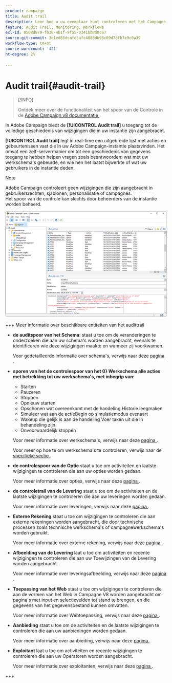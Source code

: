 ```yaml
---
product: campaign
title: Audit trail
description: Leer hoe u uw exemplaar kunt controleren met het Campagne Audit Trail
feature: Audit Trail, Monitoring, Workflows
exl-id: 8508d879-fb38-4b1f-9f55-0341bb8d0c67
source-git-commit: 3d1ed85dcafc5afc4088db98c09d78fb7e9c0a39
workflow-type: tm+mt
source-wordcount: '421'
ht-degree: 2%

---
```


# Audit trail{#audit-trail}

>[!INFO]
>
>Ontdek meer over de functionaliteit van het spoor van de Controle in de [ Adobe Campaign v8 documentatie ](https://experienceleague.adobe.com/en/docs/campaign/campaign-v8/analytics/audit-trail).

In Adobe Campaign biedt de **[!UICONTROL Audit trail]** u toegang tot de volledige geschiedenis van wijzigingen die in uw instantie zijn aangebracht.

**[!UICONTROL Audit trail]** legt in real-time een uitgebreide lijst met acties en gebeurtenissen vast die in uw Adobe Campaign-instantie plaatsvinden. Het omvat een zelf-servermanier om tot een geschiedenis van gegevens toegang te hebben helpen vragen zoals beantwoorden: wat met uw werkschema&#39;s gebeurde, en wie hen het laatst bijwerkte of wat uw gebruikers in de instantie deden.

>[!NOTE]
>
>Adobe Campaign controleert geen wijzigingen die zijn aangebracht in gebruikersrechten, sjablonen, personalisatie of campagnes.\
>Het spoor van de controle kan slechts door beheerders van de instantie worden beheerd.

![](assets/audit_trail_2.png)

+++ Meer informatie over beschikbare entiteiten van het audittrail

* **de auditspoor van het Schema**: staat u toe om de veranderingen te onderzoeken die aan uw schema&#39;s worden aangebracht, evenals te identificeren wie deze wijzigingen maakte en wanneer zij voorkwamen.

  Voor gedetailleerde informatie over schema&#39;s, verwijs naar deze [ pagina ](../../configuration/using/data-schemas.md).

* **sporen van het de controlespoor van het 0&rbrace; Werkschema alle acties met betrekking tot uw werkschema&#39;s, met inbegrip van:**

   * Starten
   * Pauzeren
   * Stoppen
   * Opnieuw starten
   * Opschonen wat overeenkomt met de handeling Historie leegmaken
   * Simuleer wat aan de actieBegin op simulatiemodus evenaart
   * Wakeup die gelijk is aan de handeling Voer taken uit die in behandeling zijn.
   * Onvoorwaardelijk stoppen

  Voor meer informatie over werkschema&#39;s, verwijs naar deze [ pagina ](../../workflow/using/about-workflows.md).

  Voor meer op hoe te om werkschema&#39;s te controleren, verwijs naar de [ specifieke sectie ](../../workflow/using/monitoring-workflow-execution.md).

* **de controlespoor van de Optie** staat u toe om activiteiten en laatste wijzigingen te controleren die aan uw opties worden gedaan.

  Voor meer informatie over opties, verwijs naar deze [ pagina ](../../installation/using/configuring-campaign-options.md).

* **de controletrail van de Levering** staat u toe om de activiteiten en de laatste wijzigingen te controleren die aan uw leveringen worden gedaan.

  Voor meer informatie over leveringen, verwijs naar deze [ pagina ](../../delivery/using/communication-channels.md).

* **Externe Rekening** staat u toe om wijzigingen te controleren die aan externe rekeningen worden aangebracht, die door technische processen zoals technische werkschema&#39;s of campagnewerkschema&#39;s worden gebruikt.

  Voor meer informatie over externe rekening, verwijs naar deze [ pagina ](../../installation/using/external-accounts.md).

* **Afbeelding van de Levering** laat u toe om activiteiten en recente wijzigingen te controleren die aan uw Toewijzingen van de Levering worden aangebracht.

  Voor meer informatie over leveringsafbeelding, verwijs naar deze [ pagina ](../../configuration/using/target-mapping.md).

* **Toepassing van het Web** staat u toe om wijzigingen te controleren die aan de vormen van het Web in Campagne V8 worden aangebracht om pagina&#39;s met input en selectievelden tot stand te brengen, en die gegevens van het gegevensbestand kunnen omvatten.

  Voor meer informatie over Webtoepassing, verwijs naar deze [ pagina ](../../web/using/about-web-applications.md).

* **Aanbieding** staat u toe om de activiteiten en de laatste wijzigingen te controleren die aan uw aanbiedingen worden gedaan.

  Voor meer informatie over aanbieding, verwijs naar deze [ pagina ](../../interaction/using/interaction-and-offer-management.md).

* **Exploitant** laat u toe om activiteiten en recente wijzigingen te controleren die aan uw Operatoren worden aangebracht.

  Voor meer informatie over exploitanten, verwijs naar deze [ pagina ](../../platform/using/access-management-operators.md).

+++
